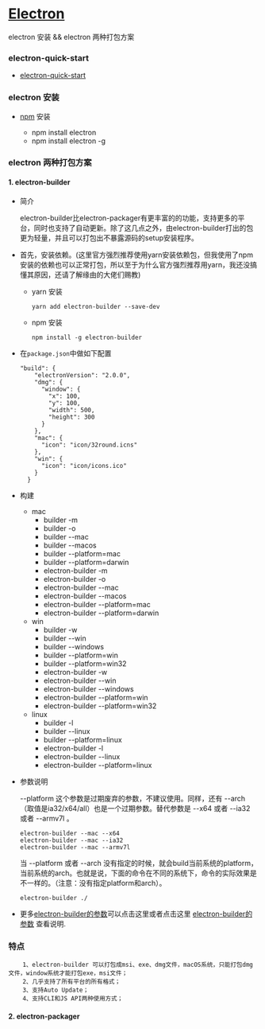 # [Electron](https://electronjs.org/docs/tutorial/about)

electron 安装 &amp;&amp; electron 两种打包方案
### electron-quick-start

* [electron-quick-start](https://github.com/electron/electron-quick-start)
    
### electron 安装

* [npm](https://www.npmjs.com/package/electron) 安装
    
    * npm install electron 
    * npm install electron -g
    
### electron 两种打包方案

#### 1. electron-builder

* 简介

     electron-builder比electron-packager有更丰富的的功能，支持更多的平台，同时也支持了自动更新。除了这几点之外，由electron-builder打出的包更为轻量，并且可以打包出不暴露源码的setup安装程序。
 
* 首先，安装依赖。(这里官方强烈推荐使用yarn安装依赖包，但我使用了npm安装的依赖也可以正常打包，所以至于为什么官方强烈推荐用yarn，我还没搞懂其原因，还请了解缘由的大佬们赐教)
    + yarn 安装
        ````
        yarn add electron-builder --save-dev
        ````
    + npm 安装
        ````
        npm install -g electron-builder 
        ````

* 在`package.json`中做如下配置
    ````
    "build": {
        "electronVersion": "2.0.0",
        "dmg": {
          "window": {
            "x": 100,
            "y": 100,
            "width": 500,
            "height": 300
          }
        },
        "mac": {
          "icon": "icon/32round.icns"
        },
        "win": {
          "icon": "icon/icons.ico"
        }
      }
    ````
* 构建
    + mac
        * builder -m
        * builder -o
        * builder --mac
        * builder --macos
        * builder --platform=mac
        * builder --platform=darwin
        * electron-builder -m
        * electron-builder -o
        * electron-builder --mac
        * electron-builder --macos
        * electron-builder --platform=mac
        * electron-builder --platform=darwin
    + win
        * builder -w
        * builder --win
        * builder --windows
        * builder --platform=win
        * builder --platform=win32
        * electron-builder -w
        * electron-builder --win
        * electron-builder --windows
        * electron-builder --platform=win
        * electron-builder --platform=win32
    + linux
        * builder -l
        * builder --linux
        * builder --platform=linux
        * electron-builder -l
        * electron-builder --linux
        * electron-builder --platform=linux
        
* 参数说明

     --platform 这个参数是过期废弃的参数，不建议使用。同样，还有 --arch （取值是ia32/x64/all）也是一个过期参数。替代参数是 --x64 或者 --ia32 或者 --armv7l 。
  
    ````
    electron-builder --mac --x64
    electron-builder --mac --ia32
    electron-builder --mac --armv7l
    ````
    当 --platform 或者 --arch 没有指定的时候，就会build当前系统的platform，当前系统的arch。也就是说，下面的命令在不同的系统下，命令的实际效果是不一样的。（注意：没有指定platform和arch）。
    ````
    electron-builder ./
    ````
* 更多[electron-builder的参数](https://electron.org.cn/builder/index.html )可以点击这里或者点击这里 [electron-builder的参数](https://www.electron.build/) 查看说明.

### 特点
````
    1、electron-builder 可以打包成msi、exe、dmg文件，macOS系统，只能打包dmg文件，window系统才能打包exe，msi文件；
    2、几乎支持了所有平台的所有格式；
    3、支持Auto Update；
    4、支持CLI和JS API两种使用方式；
````
#### 2. electron-packager

